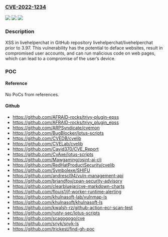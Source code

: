 ### [CVE-2022-1234](https://cve.mitre.org/cgi-bin/cvename.cgi?name=CVE-2022-1234)
![](https://img.shields.io/static/v1?label=Product&message=livehelperchat%2Flivehelperchat&color=blue)
![](https://img.shields.io/static/v1?label=Version&message=%3C%203.97%20&color=brighgreen)
![](https://img.shields.io/static/v1?label=Vulnerability&message=CWE-79%20Improper%20Neutralization%20of%20Input%20During%20Web%20Page%20Generation%20('Cross-site%20Scripting')&color=brighgreen)

### Description

XSS in livehelperchat in GitHub repository livehelperchat/livehelperchat prior to 3.97. This vulnerability has the potential to deface websites, result in compromised user accounts, and can run malicious code on web pages, which can lead to a compromise of the user’s device.

### POC

#### Reference
No PoCs from references.

#### Github
- https://github.com/AFRAID-rocks/trivy-plugin-epss
- https://github.com/AFRAID-rocks/trivy_plugin_epss
- https://github.com/ARPSyndicate/cvemon
- https://github.com/BugBlocker/lotus-scripts
- https://github.com/CVEDB/cvelib
- https://github.com/CVELab/cvelib
- https://github.com/Cavid370/CVE_Report
- https://github.com/CyAxe/lotus-scripts
- https://github.com/Mawgaming/osint-ai-cli
- https://github.com/RedHatProductSecurity/cvelib
- https://github.com/Symbolexe/SHIFU
- https://github.com/andrescl94/vuln-management-api
- https://github.com/briandfoy/cpan-security-advisory
- https://github.com/clearbluejar/cve-markdown-charts
- https://github.com/flouis1/jf-worker-runtime-alerting
- https://github.com/khulnasoft-lab/vulnmap-ls
- https://github.com/khulnasoft/khulnasoft-ls
- https://github.com/kwalsh-rz/github-action-ecr-scan-test
- https://github.com/rusty-sec/lotus-scripts
- https://github.com/scagogogo/cve
- https://github.com/snyk/snyk-ls
- https://github.com/trickest/find-gh-poc

